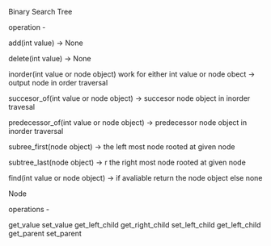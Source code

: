 Binary Search Tree

operation -

add(int value) -> None

delete(int value) -> None

 inorder(int value or node object) work for either int value or node obect -> output node in order traversal
 
 succesor_of(int value or node object) -> succesor node object in inorder travesal
 
 predecessor_of(int value or node object) -> predecessor node object in inorder traversal
 
 subree_first(node object) -> the left most node rooted at given node
 
 subtree_last(node object) -> r the right most node rooted at given node
 
 find(int value or node object) -> if avaliable return the node object else none
 
 Node 
 
 operations -
 
 get_value
 set_value
 get_left_child
 get_right_child
 set_left_child
 get_left_child
 get_parent
 set_parent
  